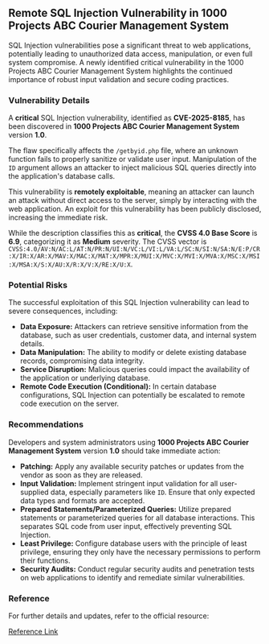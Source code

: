 ## Remote SQL Injection Vulnerability in 1000 Projects ABC Courier Management System

SQL Injection vulnerabilities pose a significant threat to web applications, potentially leading to unauthorized data access, manipulation, or even full system compromise. A newly identified critical vulnerability in the 1000 Projects ABC Courier Management System highlights the continued importance of robust input validation and secure coding practices.

### Vulnerability Details

A **critical** SQL Injection vulnerability, identified as **CVE-2025-8185**, has been discovered in **1000 Projects ABC Courier Management System** version **1.0**.

The flaw specifically affects the `/getbyid.php` file, where an unknown function fails to properly sanitize or validate user input. Manipulation of the `ID` argument allows an attacker to inject malicious SQL queries directly into the application's database calls.

This vulnerability is **remotely exploitable**, meaning an attacker can launch an attack without direct access to the server, simply by interacting with the web application. An exploit for this vulnerability has been publicly disclosed, increasing the immediate risk.

While the description classifies this as **critical**, the **CVSS 4.0 Base Score** is **6.9**, categorizing it as **Medium** severity. The CVSS vector is `CVSS:4.0/AV:N/AC:L/AT:N/PR:N/UI:N/VC:L/VI:L/VA:L/SC:N/SI:N/SA:N/E:P/CR:X/IR:X/AR:X/MAV:X/MAC:X/MAT:X/MPR:X/MUI:X/MVC:X/MVI:X/MVA:X/MSC:X/MSI:X/MSA:X/S:X/AU:X/R:X/V:X/RE:X/U:X`.

### Potential Risks

The successful exploitation of this SQL Injection vulnerability can lead to severe consequences, including:

*   **Data Exposure:** Attackers can retrieve sensitive information from the database, such as user credentials, customer data, and internal system details.
*   **Data Manipulation:** The ability to modify or delete existing database records, compromising data integrity.
*   **Service Disruption:** Malicious queries could impact the availability of the application or underlying database.
*   **Remote Code Execution (Conditional):** In certain database configurations, SQL Injection can potentially be escalated to remote code execution on the server.

### Recommendations

Developers and system administrators using **1000 Projects ABC Courier Management System** version **1.0** should take immediate action:

*   **Patching:** Apply any available security patches or updates from the vendor as soon as they are released.
*   **Input Validation:** Implement stringent input validation for all user-supplied data, especially parameters like `ID`. Ensure that only expected data types and formats are accepted.
*   **Prepared Statements/Parameterized Queries:** Utilize prepared statements or parameterized queries for all database interactions. This separates SQL code from user input, effectively preventing SQL Injection.
*   **Least Privilege:** Configure database users with the principle of least privilege, ensuring they only have the necessary permissions to perform their functions.
*   **Security Audits:** Conduct regular security audits and penetration tests on web applications to identify and remediate similar vulnerabilities.

### Reference

For further details and updates, refer to the official resource:

[Reference Link](https://1000projects.org/)